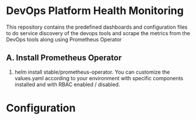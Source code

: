 # DevOps Platform Health Monitoring

This repository contains the predefined dashboards and configuration files to do service discovery of the devops tools and scrape the metrics from the DevOps tools along using Prometheus Operator

## A. Install Prometheus Operator 
1. helm install stable/prometheus-operator. You can customize the values.yaml according to your environment with specific components installed and with RBAC enabled / disabled. 

 
# Configuration
